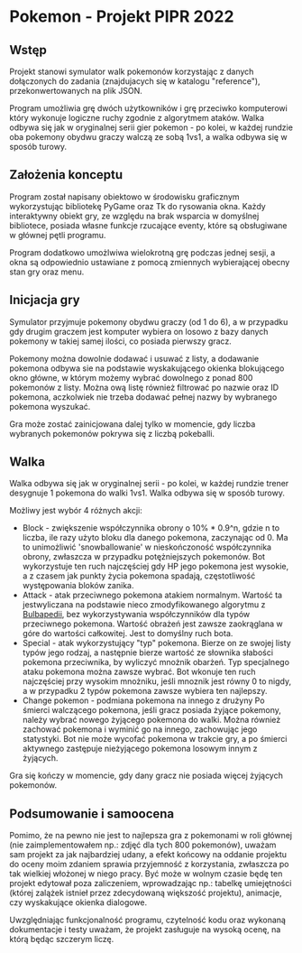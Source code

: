 # Pokemon - Projekt PIPR 2022



## Wstęp

Projekt stanowi symulator walk pokemonów korzystając z danych dołączonych do zadania (znajdujacych się w katalogu "reference"), przekonwertowanych na plik JSON.

Program umożliwia grę dwóch użytkowników i grę przeciwko komputerowi który wykonuje logiczne ruchy zgodnie z algorytmem ataków. Walka odbywa się jak w oryginalnej serii gier pokemon - po kolei, w każdej rundzie oba pokemony obydwu graczy walczą ze sobą 1vs1, a walka odbywa się w sposób turowy.

## Założenia konceptu

Program został napisany obiektowo w środowisku graficznym wykorzystując bibliotekę PyGame oraz Tk do rysowania okna. Każdy interaktywny obiekt gry, ze względu na brak wsparcia w domyślnej bibliotece, posiada własne funkcje rzucające eventy, które są obsługiwane w głównej pętli programu.

Program dodatkowo umożlwiwa wielokrotną grę podczas jednej sesji, a okna są odpowiednio ustawiane z pomocą zmiennych wybierającej obecny stan gry oraz menu.

## Inicjacja gry

Symulator przyjmuje pokemony obydwu graczy (od 1 do 6), a w przypadku gdy drugim graczem jest komputer wybiera on losowo z bazy danych pokemony w takiej samej ilości, co posiada pierwszy gracz.

Pokemony można dowolnie dodawać i usuwać z listy, a dodawanie pokemona odbywa sie na podstawie wyskakującego okienka blokującego okno główne, w którym możemy wybrać dowolnego z ponad 800 pokemonów z listy. Można ową listę również filtrować po nazwie oraz ID pokemona, aczkolwiek nie trzeba dodawać pełnej nazwy by wybranego pokemona wyszukać.

Gra może zostać zainicjowana dalej tylko w momencie, gdy liczba wybranych pokemonów pokrywa się z liczbą pokeballi.

## Walka

Walka odbywa się jak w oryginalnej serii - po kolei, w każdej rundzie trener desygnuje 1 pokemona do walki 1vs1. Walka odbywa się w sposób turowy.

Możliwy jest wybór 4 różnych akcji:

- Block - zwiększenie współczynnika obrony o 10% * 0.9^n, gdzie n to liczba, ile razy użyto bloku dla danego pokemona, zaczynając od 0. Ma to unimożliwić 'snowballowanie' w nieskończoność współczynnika obrony, zwłaszcza w przypadku potężniejszych pokemonów. Bot wykorzystuje ten ruch najczęściej gdy HP jego pokemona jest wysokie, a z czasem jak punkty życia pokemona spadają, częstotliwość występowania bloków zanika.
- Attack - atak przeciwnego pokemona atakiem normalnym. Wartość ta jestwyliczana na podstawie nieco zmodyfikowanego algorytmu z [Bulbapedii](https://bulbapedia.bulbagarden.net/wiki/Damage), bez wykorzystywania współczynników dla typów przeciwnego pokemona. Wartość obrażeń jest zawsze zaokrąglana w góre do wartości całkowitej. Jest to domyślny ruch bota.
- Special - atak wykorzystujący "typ" pokemona. Bierze on ze swojej listy typów jego rodzaj, a następnie bierze wartość ze słownika słabości pokemona przeciwnika, by wyliczyć mnożnik obarżeń. Typ specjalnego ataku pokemona można zawsze wybrać. Bot wkonuje ten ruch najczęściej przy wysokim mnożniku, jeśli mnoznik jest równy 0 to nigdy, a w przypadku 2 typów pokemona zawsze wybiera ten najlepszy.
- Change pokemon - podmiana pokemona na innego z drużyny Po śmierci walczącego pokemona, jeśli gracz posiada żyjące pokemony, należy wybrać nowego żyjącego pokemona do walki. Można również zachować pokemona i wyminić go na innego, zachowując jego statystyki. Bot nie może wycofać pokemona w trakcie gry, a po śmierci aktywnego zastępuje nieżyjącego pokemona losowym innym z żyjących.

Gra się kończy w momencie, gdy dany gracz nie posiada więcej żyjących pokemonów.

## Podsumowanie i samoocena
Pomimo, że na pewno nie jest to najlepsza gra z pokemonami w roli głównej (nie zaimplementowałem np.: zdjęć dla tych 800 pokemonów), uważam sam projekt za jak najbardziej udany, a efekt końcowy na oddanie projektu do oceny moim zdaniem sprawia przyjemność z korzystania, zwłaszcza po tak wielkiej włożonej w niego pracy. Być może w wolnym czasie będę ten projekt edytował poza zaliczeniem, wprowadzając np.: tabelkę umiejętności (której zalążek istnieł przez zdecydowaną większość projektu), animacje, czy wyskakujące okienka dialogowe.

Uwzględniając funkcjonalność programu, czytelność kodu oraz wykonaną dokumentacje i testy uważam, że projekt zasługuje na wysoką ocenę, na którą będąc szczerym liczę.
